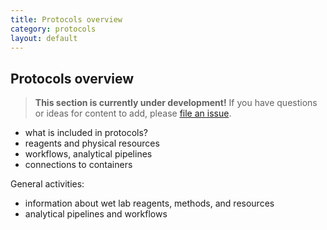 ```yaml
---
title: Protocols overview
category: protocols
layout: default
---
```


## Protocols overview

> **This section is currently under development!**
> If you have questions or ideas for content to add,
> please [file an issue](https://github.com/chanzuckerberg/open-science/issues).

- what is included in protocols?
- reagents and physical resources
- workflows, analytical pipelines
- connections to containers

General activities:

- information about wet lab reagents, methods, and resources
- analytical pipelines and workflows
